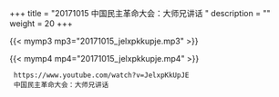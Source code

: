 +++
title = "20171015  中国民主革命大会：大师兄讲话 "
description = ""
weight = 20
+++

{{< mymp3 mp3="20171015_jelxpkkupje.mp3" >}}

{{< mymp4 mp4="20171015_jelxpkkupje.mp4" >}}

     
     https://www.youtube.com/watch?v=JelxpKkUpJE 
     中国民主革命大会：大师兄讲话 
